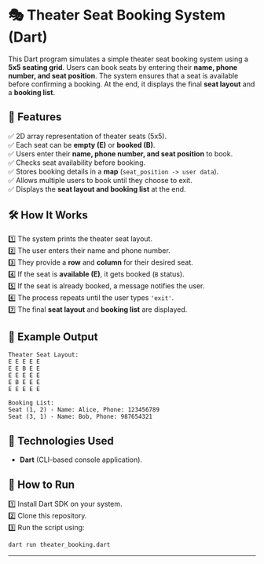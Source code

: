 
# 🎭 Theater Seat Booking System (Dart)  

This Dart program simulates a simple theater seat booking system using a **5x5 seating grid**. Users can book seats by entering their **name, phone number, and seat position**. The system ensures that a seat is available before confirming a booking. At the end, it displays the final **seat layout** and a **booking list**.  

## 🚀 Features  
✅ 2D array representation of theater seats (5x5).  
✅ Each seat can be **empty (E)** or **booked (B)**.  
✅ Users enter their **name, phone number, and seat position** to book.  
✅ Checks seat availability before booking.  
✅ Stores booking details in a **map** (`seat_position -> user data`).  
✅ Allows multiple users to book until they choose to exit.  
✅ Displays the **seat layout and booking list** at the end.  

## 🛠 How It Works  
1️⃣ The system prints the theater seat layout.  
2️⃣ The user enters their name and phone number.  
3️⃣ They provide a **row** and **column** for their desired seat.  
4️⃣ If the seat is **available (E)**, it gets booked (`B` status).  
5️⃣ If the seat is already booked, a message notifies the user.  
6️⃣ The process repeats until the user types `'exit'`.  
7️⃣ The final **seat layout** and **booking list** are displayed.  

## 📌 Example Output  
```
Theater Seat Layout:  
E E E E E  
E E B E E  
E E E E E  
E B E E E  
E E E E E  

Booking List:  
Seat (1, 2) - Name: Alice, Phone: 123456789  
Seat (3, 1) - Name: Bob, Phone: 987654321  
```

## 📂 Technologies Used  
- **Dart** (CLI-based console application).  

## 📜 How to Run  
1️⃣ Install Dart SDK on your system.  
2️⃣ Clone this repository.  
3️⃣ Run the script using:  
```bash
dart run theater_booking.dart
```

---
